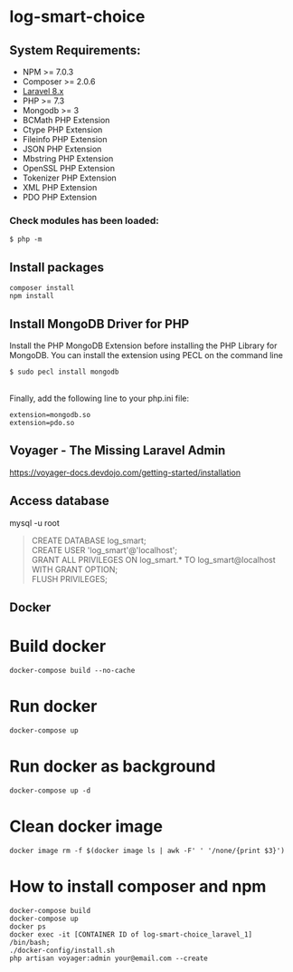 # log-smart-choice
## System Requirements:
* NPM >= 7.0.3
* Composer >= 2.0.6
* <a href="https://laravel.com/docs/8.x/installation">Laravel 8.x</a>
* PHP >= 7.3
* Mongodb >= 3
* BCMath PHP Extension
* Ctype PHP Extension
* Fileinfo PHP Extension
* JSON PHP Extension
* Mbstring PHP Extension
* OpenSSL PHP Extension
* Tokenizer PHP Extension
* XML PHP Extension
* PDO PHP Extension
### Check modules has been loaded:<br>
`$ php -m`

## Install packages<br>
`composer install`<br>
`npm install`

## Install MongoDB Driver for PHP<br>
Install the PHP MongoDB Extension before installing the PHP Library for MongoDB. You can install the extension using PECL on the command line<br>

`$ sudo pecl install mongodb`<br><br>

Finally, add the following line to your php.ini file:<br>

`extension=mongodb.so`<br>
`extension=pdo.so`

## Voyager - The Missing Laravel Admin<br>
https://voyager-docs.devdojo.com/getting-started/installation

## Access database
mysql -u root
> CREATE DATABASE log_smart;<br>
> CREATE USER 'log_smart'@'localhost';<br>
> GRANT ALL PRIVILEGES ON log_smart.* TO log_smart@localhost WITH GRANT OPTION;<br>
> FLUSH PRIVILEGES;<br>


## Docker

# Build docker
```
docker-compose build --no-cache
```
# Run docker
```
docker-compose up
```
# Run docker as background
```
docker-compose up -d
```
# Clean docker image
```
docker image rm -f $(docker image ls | awk -F' ' '/none/{print $3}')
```
# How to install composer and npm
```
docker-compose build
docker-compose up
docker ps
docker exec -it [CONTAINER ID of log-smart-choice_laravel_1] /bin/bash;
./docker-config/install.sh
php artisan voyager:admin your@email.com --create
```
